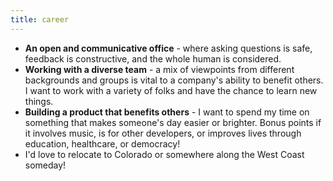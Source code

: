 ```yaml
---
title: career
---
```


- **An open and communicative office** - where asking questions is safe, feedback is constructive, and the whole human is considered.
- **Working with a diverse team** - a mix of viewpoints from different backgrounds and groups is vital to a company's ability to benefit others. I want to work with a variety of folks and have the chance to learn new things.
- **Building a product that benefits others** - I want to spend my time on something that makes someone's day easier or brighter. Bonus points if it involves music, is for other developers, or improves lives through education, healthcare, or democracy!
- I'd love to relocate to Colorado or somewhere along the West Coast someday!

<!-- - Building a product that benefits others - though I'm open to other options, I'd prefer to work on a product (or group of products) that provide value to others. Even value in small ways counts! I'm not looking to change the world - I just want to spend my time on something that makes someone's day a little bit easier or brighter. -->
